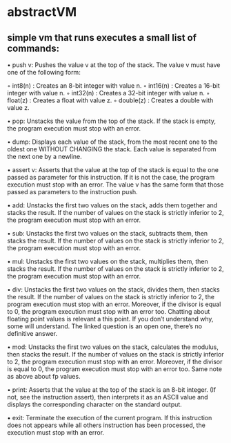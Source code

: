 # abstractVM
## simple vm that runs executes a small list of commands:


• push v: Pushes the value v at the top of the stack. The value v must have one of
  the following form:
  
  ◦ int8(n) : Creates an 8-bit integer with value n.
  ◦ int16(n) : Creates a 16-bit integer with value n.
  ◦ int32(n) : Creates a 32-bit integer with value n.
  ◦ float(z) : Creates a float with value z.
  ◦ double(z) : Creates a double with value z.
  
• pop: Unstacks the value from the top of the stack. If the stack is empty, the
  program execution must stop with an error.

• dump: Displays each value of the stack, from the most recent one to the oldest
  one WITHOUT CHANGING the stack. Each value is separated from the next one
  by a newline.
  
• assert v: Asserts that the value at the top of the stack is equal to the one passed
  as parameter for this instruction. If it is not the case, the program execution must
  stop with an error. The value v has the same form that those passed as parameters
  to the instruction push.
  
• add: Unstacks the first two values on the stack, adds them together and stacks the
  result. If the number of values on the stack is strictly inferior to 2, the program
  execution must stop with an error.
  
• sub: Unstacks the first two values on the stack, subtracts them, then stacks the
  result. If the number of values on the stack is strictly inferior to 2, the program
  execution must stop with an error.
  
• mul: Unstacks the first two values on the stack, multiplies them, then stacks the
  result. If the number of values on the stack is strictly inferior to 2, the program
  execution must stop with an error.
  
• div: Unstacks the first two values on the stack, divides them, then stacks the result.
  If the number of values on the stack is strictly inferior to 2, the program execution
  must stop with an error. Moreover, if the divisor is equal to 0, the program execution
  must stop with an error too. Chatting about floating point values is relevant a this
  point. If you don’t understand why, some will understand. The linked question is
  an open one, there’s no definitive answer.
  
• mod: Unstacks the first two values on the stack, calculates the modulus, then
  stacks the result. If the number of values on the stack is strictly inferior to 2, the
  program execution must stop with an error. Moreover, if the divisor is equal to 0,
  the program execution must stop with an error too. Same note as above about fp
  values.
  
• print: Asserts that the value at the top of the stack is an 8-bit integer. (If not,
  see the instruction assert), then interprets it as an ASCII value and displays the
  corresponding character on the standard output.
  
• exit: Terminate the execution of the current program. If this instruction does not
  appears while all others instruction has been processed, the execution must stop
  with an error.
  

